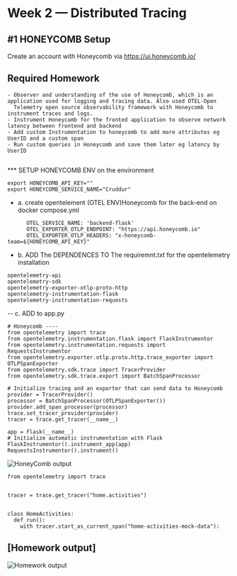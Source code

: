 # Week 2 — Distributed Tracing

## #1 HONEYCOMB Setup
Create an account with Honeycomb via https://ui.honeycomb.io/


## Required Homework

```
- Observer and understanding of the use of Honeycomb, which is an application used for logging and tracing data. Also used OTEL-Open 
  Telemetry open source observability framework with Honeycomb to instrument traces and logs.
- Instrument Honeycomb for the fronted application to observe network latency between frontend and backend
- Add custom Instrumentation to honeycomb to add more attributes eg UserID and a custom span
- Run custom queries in Honeycomb and save them later eg latency by UserID


```

*** SETUP HONEYCOMB ENV on the environment

```
export HONEYCOMB_API_KEY=""
export HONEYCOMB_SERVICE_NAME="Cruddur"
```
- a. create opentelement (OTEL ENV)Honeycomb for the back-end on docker compose.yml
```
      OTEL_SERVICE_NAME: 'backend-flask'
      OTEL_EXPORTER_OTLP_ENDPOINT: "https://api.honeycomb.io"
      OTEL_EXPORTER_OTLP_HEADERS: "x-honeycomb-team=${HONEYCOMB_API_KEY}" 
````
- b. ADD The DEPENDENCES TO The requiremnt.txt for the opentelemetry installation
```
opentelemetry-api 
opentelemetry-sdk 
opentelemetry-exporter-otlp-proto-http 
opentelemetry-instrumentation-flask 
opentelemetry-instrumentation-requests

```

-- c. ADD to app.py

```
# Honeycomb ----
from opentelemetry import trace
from opentelemetry.instrumentation.flask import FlaskInstrumentor
from opentelemetry.instrumentation.requests import RequestsInstrumentor
from opentelemetry.exporter.otlp.proto.http.trace_exporter import OTLPSpanExporter
from opentelemetry.sdk.trace import TracerProvider
from opentelemetry.sdk.trace.export import BatchSpanProcessor

# Initialize tracing and an exporter that can send data to Honeycomb
provider = TracerProvider()
processor = BatchSpanProcessor(OTLPSpanExporter())
provider.add_span_processor(processor)
trace.set_tracer_provider(provider)
tracer = trace.get_tracer(__name__)

app = Flask(__name__)
# Initialize automatic instrumentation with Flask
FlaskInstrumentor().instrument_app(app)
RequestsInstrumentor().instrument()

```


![HoneyComb output](assest/oneycomb.png)

```
from opentelemetry import trace


tracer = trace.get_tracer("home.activities")

       
class HomeActivities:
  def run():
    with tracer.start_as_current_span("home-activities-mock-data"):
 ```

## [Homework output] 
  ![Homework output]()
